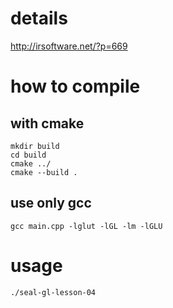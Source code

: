 details
=======

http://irsoftware.net/?p=669

how to compile
==============

with cmake
----------

```
mkdir build
cd build
cmake ../
cmake --build .
```

use only gcc
------------

```
gcc main.cpp -lglut -lGL -lm -lGLU
```

usage
=====

```
./seal-gl-lesson-04
```

